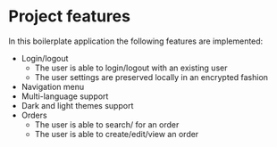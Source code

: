 # Project features

In this boilerplate application the following features are implemented:

- Login/logout
  - The user is able to login/logout with an existing user
  - The user settings are preserved locally in an encrypted fashion
- Navigation menu
- Multi-language support
- Dark and light themes support
- Orders
  - The user is able to search/ for an order
  - The user is able to create/edit/view an order
